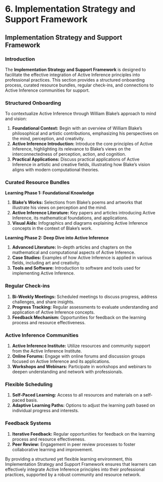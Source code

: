 # 6. Implementation Strategy and Support Framework

## Implementation Strategy and Support Framework

### Introduction

The **Implementation Strategy and Support Framework** is designed to facilitate the effective integration of Active Inference principles into professional practices. This section provides a structured onboarding process, curated resource bundles, regular check-ins, and connections to Active Inference communities for support.

### Structured Onboarding

To contextualize Active Inference through William Blake’s approach to mind and vision:

1. **Foundational Context:** Begin with an overview of William Blake’s philosophical and artistic contributions, emphasizing his perspectives on the mind, perception, and creativity.
2. **Active Inference Introduction:** Introduce the core principles of Active Inference, highlighting its relevance to Blake’s views on the interconnectedness of perception, action, and cognition.
3. **Practical Applications:** Discuss practical applications of Active Inference in artistic and creative fields, illustrating how Blake’s vision aligns with modern computational theories.

### Curated Resource Bundles

**Learning Phase 1: Foundational Knowledge**

1. **Blake’s Works:** Selections from Blake’s poems and artworks that illustrate his views on perception and the mind.
2. **Active Inference Literature:** Key papers and articles introducing Active Inference, its mathematical foundations, and applications.
3. **Visual Aids:** Infographics and diagrams explaining Active Inference concepts in the context of Blake’s work.

**Learning Phase 2: Deep Dive into Active Inference**

1. **Advanced Literature:** In-depth articles and chapters on the mathematical and computational aspects of Active Inference.
2. **Case Studies:** Examples of how Active Inference is applied in various fields, including art and creativity.
3. **Tools and Software:** Introduction to software and tools used for implementing Active Inference.

### Regular Check-ins

1. **Bi-Weekly Meetings:** Scheduled meetings to discuss progress, address challenges, and share insights.
2. **Progress Tracking:** Regular assessments to evaluate understanding and application of Active Inference concepts.
3. **Feedback Mechanism:** Opportunities for feedback on the learning process and resource effectiveness.

### Active Inference Communities

1. **Active Inference Institute:** Utilize resources and community support from the Active Inference Institute.
2. **Online Forums:** Engage with online forums and discussion groups focused on Active Inference and its applications.
3. **Workshops and Webinars:** Participate in workshops and webinars to deepen understanding and network with professionals.

### Flexible Scheduling

1. **Self-Paced Learning:** Access to all resources and materials on a self-paced basis.
2. **Adaptive Learning Paths:** Options to adjust the learning path based on individual progress and interests.

### Feedback Systems

1. **Iterative Feedback:** Regular opportunities for feedback on the learning process and resource effectiveness.
2. **Peer Review:** Engagement in peer review processes to foster collaborative learning and improvement.

By providing a structured yet flexible learning environment, this Implementation Strategy and Support Framework ensures that learners can effectively integrate Active Inference principles into their professional practices, supported by a robust community and resource network.